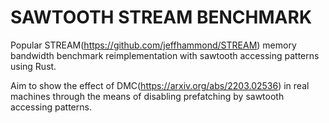 # SAWTOOTH STREAM BENCHMARK
Popular STREAM(https://github.com/jeffhammond/STREAM) memory bandwidth benchmark reimplementation with sawtooth accessing patterns using Rust.

Aim to show the effect of DMC(https://arxiv.org/abs/2203.02536) in real machines through the means of disabling prefatching by sawtooth accessing patterns.

